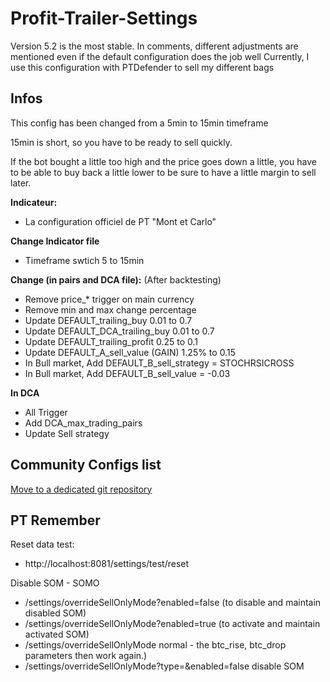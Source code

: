 # Profit-Trailer-Settings

Version 5.2 is the most stable.
In comments, different adjustments are mentioned even if the default configuration does the job well
Currently, I use this configuration with PTDefender to sell my different bags

## Infos
This config has been changed from a 5min to 15min timeframe

15min is short, so you have to be ready to sell quickly.

If the bot bought a little too high and the price goes down a little, you have to be able to buy back a little lower to be sure to have a little margin to sell later.

**Indicateur:**
- La configuration officiel de PT "Mont et Carlo"

**Change Indicator file**
- Timeframe swtich 5 to 15min

**Change (in pairs and DCA file):** (After backtesting)
- Remove price_*  trigger on main currency
- Remove min and max change percentage
- Update DEFAULT_trailing_buy 0.01 to 0.7
- Update DEFAULT_DCA_trailing_buy 0.01 to 0.7
- Update DEFAULT_trailing_profit 0.25 to 0.1
- Update DEFAULT_A_sell_value (GAIN) 1.25% to 0.15
- In Bull market, Add DEFAULT_B_sell_strategy = STOCHRSICROSS
- In Bull market, Add DEFAULT_B_sell_value = -0.03

**In DCA**
- All Trigger
- Add DCA_max_trading_pairs
- Update Sell strategy


## Community Configs list

[Move to a dedicated git repository](https://github.com/But4ler/Profit-Trailer-Community-Settings)

## PT Remember 

Reset data test:
- http://localhost:8081/settings/test/reset

Disable SOM - SOMO
- /settings/overrideSellOnlyMode?enabled=false  (to disable and maintain disabled SOM)
- /settings/overrideSellOnlyMode?enabled=true (to activate and maintain activated SOM)
- /settings/overrideSellOnlyMode  normal - the btc_rise, btc_drop parameters then work again.)
- /settings/overrideSellOnlyMode?type=&enabled=false  disable SOM